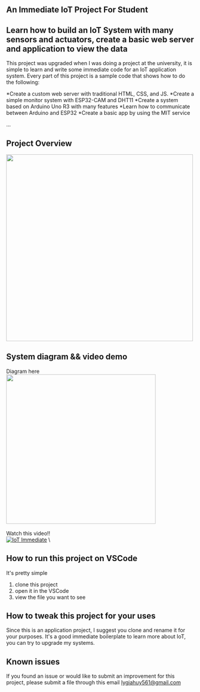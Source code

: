 ## An Immediate IoT Project For Student

## Learn how to build an IoT System with many sensors and actuators, create a basic web server and application to view the data
This project was upgraded when I was doing a project at the university, it is simple to learn and write some immediate code for an IoT application system.
Every part of this project is a sample code that shows how to do the following:

*Create a custom web server with traditional HTML, CSS, and JS.
*Create a simple monitor system with ESP32-CAM and DHT11
*Create a system based on Arduino Uno R3 with many features
*Learn how to communicate between Arduino and ESP32
*Create a basic app by using the MIT service

...
## Project Overview

<img src="https://github.com/jamesli72/Crop-Monitoring-IoT-Basic/assets/141984131/7d195c78-aa67-4692-b943-e07149b08055" width="500" height="500">

## System diagram && video demo

Diagram here
\
<img src="https://github.com/jamesli72/Crop-Monitoring-IoT-Basic/assets/141984131/3140ac28-b262-4821-9a67-bfa7e33df556" width="400" height="400">
\
\
Watch this video!!
\
[![IoT Immediate](https://i9.ytimg.com/vi_webp/Vykp29GQEq8/mqdefault.webp?v=65e16627&sqp=CIDLha8G&rs=AOn4CLA-iQrZQFoSkVg5V1iSr3iYIcc2_A)](https://www.youtube.com/watch?v=Vykp29GQEq8&t=4s)
\

## How to run this project on VSCode
It's pretty simple
1. clone this project
2. open it in the VSCode
3. view the file you want to see

## How to tweak this project for your uses

Since this is an application project, I suggest you clone and rename it for your purposes. It's a good immediate boilerplate to learn more about IoT, you can try to upgrade my systems.

## Known issues

If you found an issue or would like to submit an improvement for this project, please submit a file through this email lygiahuy561@gmail.com
